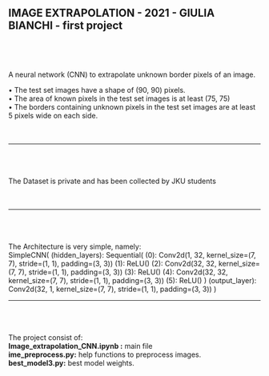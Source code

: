 IMAGE EXTRAPOLATION - 2021 - GIULIA BIANCHI - first project
<br> <br>
----------------------------------------------------------------------------------------------------------------------------------------
<br> <br>
A neural network (CNN) to extrapolate unknown border pixels of an image.

• The test set images have a shape of (90, 90) pixels. <br>
• The area of known pixels in the test set images is at least (75, 75) <br>
• The borders containing unknown pixels in the test set images are at least 5 pixels
  wide on each side. <br> <br> <br>
  
----------------------------------------------------------------------------------------------------------------------------------------
<br> <br> <br> The Dataset is private and has been collected by JKU students <br> <br> <br>

----------------------------------------------------------------------------------------------------------------------------------------

<br> <br> <br> The Architecture is very simple, namely: <br>
SimpleCNN(
  (hidden_layers): Sequential(
    (0): Conv2d(1, 32, kernel_size=(7, 7), stride=(1, 1), padding=(3, 3))
    (1): ReLU()
    (2): Conv2d(32, 32, kernel_size=(7, 7), stride=(1, 1), padding=(3, 3))
    (3): ReLU()
    (4): Conv2d(32, 32, kernel_size=(7, 7), stride=(1, 1), padding=(3, 3))
    (5): ReLU()
  )
  (output_layer): Conv2d(32, 1, kernel_size=(7, 7), stride=(1, 1), padding=(3, 3))
)
<br>

----------------------------------------------------------------------------------------------------------------------------------------
<br> <br> <br> The project consist of:<br>
<b>Image_extrapolation_CNN.ipynb :</b> main file<br>
<b>ime_preprocess.py:</b> help functions to preprocess images.<br>
<b>best_model3.py:</b> best model weights.
